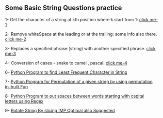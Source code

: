 
## Some Basic String Questions practice

[click me-1]: https://github.com/THENHKHAN/BasicProgramPracticeUsingPython/blob/main/Python-String/getCharFromIndex.py
[click me-2]: https://github.com/THENHKHAN/BasicProgramPracticeUsingPython/blob/main/Python-String/removeTrainlingOrStartSpace.py
[click me-3]: 3_replaceStringWithOtherString.py
[click me-4]: 5_Snak2PascalCamelConvert.py



1- Get the character of a string at kth position where k start from 1: [click me-1]

2- Remove whiteSpace at the leading or at the trailing: some info also there. [click me-2]

3- Replaces a specified phrase (string) with another specified phrase. [click me-3]

4- Conversion of cases - snake to camel , pascal. [click me-4] 

6- [Python Program to find Least Frequent Character in String](./6_freqOfCharInStringCOuntMinCHar.py)

7- [Python Program for Permutation of a given string by using permutation in-built Fun](7_permuationOfStrUsingInBuitFun.py)

8- [Python Program to put spaces between words starting with capital letters using Regex](8_addSpaceBetwenWrdsStartWithUppercaseUsingRegex.py)

9- [Rotate String By slicing IMP Optimal also Suggested](9_RotateStringUsingSlicing.py)
